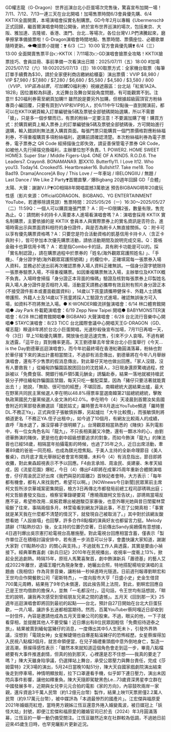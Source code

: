 GD權志龍（G-Dragon）世界巡演台北小巨蛋場次完售後，驚喜宣布加開一場！7/11、7/12、7/13一連三天在台北開唱！加場售票時間6/3會員優先購、6/4 KKTIX全面開賣，本場演唱會採實名制購票。GD今年2月以專輯《Ubermensch》正式回歸，繼首爾演唱會時間公開後，終於宣布世界巡演的場次，包括東京、大阪、雅加達、吉隆坡、香港、澳門、台北…等場次，各位台灣V.I.P們沸騰起來，磨拳擦掌準備搶票啦！G-Dragon演唱會時間地點、售票時間、票價座位、必聽歌單隨時更新。👁️‍🗨️搶票小提醒：❣️ 6/3（二）10:00 官方會員優先購❣️ 6/4（三）13:00 全面開賣售票平台👉KKTIX｜7/11場次👉GD演唱會搶票全攻略！KKTIX搶票技巧、會員註冊、事前準備一次看演出日期：2025/07/11（五）18:00 #加場2025/07/12（六）18:002025/07/13（日）18:00取票方式：全家機台取票（每筆訂單手續費為$30，請於全家便利商店繳納給櫃臺）演出票價：VVIP $8,980 / VIP $7,980 / $7,880 / $7,280 / $6,680 / $5,580 / $4,580 / $3,580 / $800 （VVIP、VIP區為站票，可加購$20福利券）視線遮蔽區：台北站「紅紫1A2A、1B2B」因位置較為斜邊，太近舞台及舞台架設角度問題，有可能觀賞不到。注意!!! $20福利券需至網頁加購!!! 雖然說是要另外加購，但根據超級圓頂官方粉絲專頁小編回覆，只要有買到VVIP和VIP的人，於6/11中午12點後一直到開演前，都可以在KKTIX網頁輸入訂單編號後5碼及票號全部號碼開始選購，所以不需要「搶」，只是多一個步驟而已，有票的粉絲一定要注意！不要漏加購了喔！購買方式：於購買網頁上輸入票券上的訂單編號後5碼及票號全部號碼後，方可開始進行選購，輸入錯誤則無法進入購買頁面​​。每張門票只能購買一個門票價格對應粉絲福利券，不得重複購買多項粉絲福利，選購前請確認清楚。本次粉絲福利券為電子票券，電子票券之 QR Code 經掃描後立即失效，請妥善保管電子票券 QR Code，如被他人先行掃描兌換福利，主辦單位恕不負責。1. POWER2. HOME SWEET HOME3. Super Star / Middle Figers-Up4. ONE OF A KIND5. R.O.D.6. The Leaders7. Crayon8. BONAMANA9. 那XX10. Butterfly11. I Love It12. Who you13. Today14. Crooked15. Heartbreaker16. Bullshit17. Take me18. Too Bad19. Drama[Ancore]A Boy / This Love / 一年車站 / IBELONGIIU / 無題 / Last Dance / We Like 2 Party❣️首爾直擊／爆Bigbang 20週年回歸 GD「合體」太陽、大聲：謝謝V.I.P❣️GD相隔8年開唱震撼3萬歌迷 預告BIGBANG明年20歲玩性感（影片來源：OfficialGDRAGON、BIGBANG、YG ENTERTAINMENT YouTube，若遭移除請見諒）售票時間：2025/05/26（一）16:30～2025/05/27（二）11:59Q：一個人可以購買幾張門票？ A：同一ID限購2張，數量有限，售完為止。Q：請問刷卡的持卡人需要本人進場看演唱會嗎？A：演唱會採用 KKTIX 實名制購票，主要依據的是 KKTIX 會員本人與實際票券上的實名資訊是否符合。進場時需出示與票面資料相符的身份證件，與是否為刷卡人無直接關係。Q：附卡可以享有優先購票資格嗎？A：只要您是符合活動資格的凱基信用卡持卡人（含正卡與附卡），皆可參加本次優先購票活動，請依活動期間及說明完成交易。Q：簽帳金融卡也算信用卡嗎？ A：若是指Combo卡的話，具有刷卡功能是可以的。採「實名制認證」，請在購票過程中於票券的「姓名(海外觀眾寫護照姓名) 」、「手機」、「身分證字號(海外觀眾寫護照號碼) 」的欄位中，正確填寫每一張票券入場人資料，並務必於送出前再次確認票券入場人資料正確無誤。一個身分證字號限持一張票券驗票入場，不得重複購票。如因重複購票無法入場，主辦單位及KKTIX概不負責。入場時會掃描「身分證正本背面的條碼」驗證及核對每張票券上印製姓名與入場人身分證件是否相符入場，活動當天請務必攜帶有效且附有照片身分證正本(不接受證件影本或畫面截圖資料) ，14歲以下孩童請攜帶健保卡、外籍人士請攜帶護照、外籍人士及14歲以下孩童將採人工驗證方式進場，確認無誤後方可入場，如資料不符將無法入場。● K-WONDER韓流拼盤演唱會：6/14 林口體育館開唱● Jay Park 朴載範演唱會：6/19 Zepp New Taipei 開唱● BABYMONSTER演唱會：6/28 林口體育館開唱● BIGBANG 大聲演唱會：6/28 台北流行音樂中心開唱● STAYC演唱會：8/23 TICC 台北國際會議中心開唱天王G-DRAGON（GD、權志龍）睽違8年將於台北小巨蛋開唱，光速秒殺後宣布加場，7月11日再唱一天，今（3日）早上10點優先購票，開放後也是迅速完售，引來不少人哀嚎。不過有網友透露，「這平台」買到機率更高。天王劉德華去年曾來台北小巨蛋舉行《今天… is the Day劉德華巡迴演唱會》，而今年初最終場在香港紅磡圓滿落幕，粉絲也對於華仔接下來的演出計畫相當關注，不過卻有消息傳出，劉德華將在今年八月舉辦演唱會，還有不少售票的假消息傳出，對此華仔天地也做出回應。「家人沒錢，沒有人要救我！」從緬甸詐騙園區脫困回台的沈姓婦人，3日現身還原驚魂過程，控訴被以「免費食宿、開銀行帳戶領5萬元酬金」誘騙赴泰，結果一落地就被持槍武裝分子押往緬甸詐騙園區禁錮，每天只吃一餐配菜葉，因為「豬仔只要活著就能賣出去！」她說，「無助、很可怕的經歷」不堪回首。南韓總統大選結果出爐，最大在野黨共同民主黨候選人李在明以48.8%得票率當選南韓第21屆總統總統，擊敗執政黨國民力量黨候選人金文洙的42.0%。李在明今（4）天凌晨到首爾汝矣島國會附近的黨部發表勝選談「國民姑丈」羅時豐去年8月退出YouTube頻道「羅時豐DL.不務正Ya」，正式與侄子張敏慎拆夥，另起爐灶「大牛比較攬」，而張敏慎則將頻道更名「不務正YA.侄子出租中」，如今過了10個月，有網友比較兩人的成績，直呼「海水退了，誰沒穿褲子很明顯了」。台灣觀眾相當熟悉的《賭俠》系列電影中，有一位女角色名叫「龍九」，不只長相美麗又冷艷，還有一顆冰冷的心，由劉德華飾演的賭俠，更是他在劇中超級想要追求的對象，而如今飾演「龍九」的陳法蓉也已經58歲，相隔當年拍攝電影的時候，也過了35年之久，近日出席活動，牽著89歲的爸爸一同亮相，也成為鎂光燈焦點。于美人主持的全新命理節目《美人餐桌》，四月底才風光舉辦記者會宣布開播，未料今（4）有消息指出，節目即將收攤，對此東森超視表示不予以回應。F4由言承旭、周渝民、吳建豪、朱孝天組成，因《流星花園》爆紅，今日（4）傳出F4即將在成軍25周年重新合體開演唱會，仔仔周渝民正好出席《我們與惡的距離2》首映記者會時，大方表示：「每年都有機會，都有人來找我們，希望可以啊。」[NOWnews今日新聞]民眾黨前主席柯文哲所涉京華城案密集開庭，檢方3日再傳北市都發局前總工程司邵琇珮出庭；柯文哲臉書發文指出，檢察官筆錄硬要寫「應曉薇跟柯文哲告狀」，邵琇珮當場反應不妥，希望修改用...吳婉君爆出被趙駿亞家暴後，也意外曝光她與昔日閨蜜林萱瑜斷了往來，事隔兩個多月，林萱瑜看到網友評論此事，不忍了公開真相：「事實就是某天我在什麼都不清楚的情況下，就發現自己被取消了。」其中對於該網友酸想看她「人設崩塌」也回擊，許多合作8點檔的演員好友也都留言力挺。Melody請辭《11點熱炒店》後，女主持的位置仍空著，日前傳出Sandy吳姍儒有意想接，4日週刊爆出吳宗憲打給電視台高層施壓。對此電視台回應相當含蓄，僅表示「製作單位正在積極討論安排中，若有進ㄧ步消息可以分享，會盡快讓大家知道，謝謝大家對《11點熱吵店》的關心與支持。」不過就有工作人員透露，其實是要由小禎接下。經典軍教喜劇《新兵日記》2010年在民視播出，收視率一度衝上13%，掀起全民追劇熱。時隔15年，原班人馬驚喜聚首，劇中飾演新兵「蕭德基」的藝人艾成2022年離世，遺孀王瞳代為現身聚會，她曬出合照，特地搭配楊培安演唱的主題曲《我相信》作為背景音樂，讓粉絲一秒掉進時光隧道。日前週刊報導劉畊宏和王世均合作開餐飲公司「密斯特杰」，一度向股市大亨「日盛小史」史金生借貸700萬元周轉，結果拖了9年仍未償還，因此挨告鬧上法院，對此，劉畊宏回應自己是王世均借款的擔保人，並無「一毛都沒付」，這句話，令王世均有話想說，「畊宏的說明，讓我再次感受到曾經朋友兄弟之間的遺憾」。五月天《回到那一天》25週年巡迴演唱會即將回到最初的起點——台北，預計自27日開始在台北大巨蛋狂歡，一共八場，讓許多五迷都相當期待。然而，百萬YouTuber蔡阿嘎近日卻收到一封信件，內容是邀請他成為五月天音樂公司的股東。不過，眼尖的他，一下子就看穿相，並提醒其他人不要受騙！近日爆出有8位民眾因輕信「免費招待遊泰之旅」，結果被賣到緬甸當豬仔的消息，一度傳出其中5人生死未卜，引發外界熱議，沒想到「電競女神」女星解婕翎也自爆差點淪豬仔的恐怖經歷。女星蔡燦得加入民視八點檔3個月，就苦命領便當，在兒子婚禮重頭戲中意外倒地身亡，製造一波高潮，蔡燦得感性表示：「雖然本來就知道這個角色會走到這一步，畢竟八點檔總要有大事件推進劇情，但真的拍到那天，心裡還是忍不住想——我真的要走了嗎？」陳大天雖身陷爭議，仍選擇站上舞台，承受公眾壓力與舞台責任，完成《莎姆雷特》2天3場的演出，5月24日當晚10點51分，陳大天自國家戲劇院演出結束後走到停車場，神情明顯放鬆，拉下口罩邊看手機，似乎卸下連日壓力，演出未因閃兵事件影響，讓他如釋重負。陳大天隨即駕駛黑色Le...73歲資深男星李立群在中國發展多年，近期與女兒李元元合拍的電影《家的方向》，內容鼓吹兩岸一家親，還斥資逾3千萬人民幣（約1.2億元台幣）製作，結果上映11天票房僅2.2萬人民幣（約9.17萬元台幣），被中媒評為「本週最慘烈的國產片」。江宏傑與福原愛2021年婚姻亮紅燈，當時男方親姊江恆亘還意外捲入婚變風波，被日媒冠上「妖怪大姑」封號，即便江宏傑和福原愛的離婚官司已於去（2024）年3月圓滿落幕，江恆亘的一舉一動仍備受關注。江恆亘雖然近來在社群較為低調，不過她日前迎來45歲生日時，也罕見曬影片更新近況。